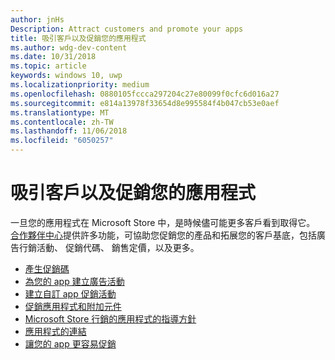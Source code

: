 ```yaml
---
author: jnHs
Description: Attract customers and promote your apps
title: 吸引客戶以及促銷您的應用程式
ms.author: wdg-dev-content
ms.date: 10/31/2018
ms.topic: article
keywords: windows 10, uwp
ms.localizationpriority: medium
ms.openlocfilehash: 0880105fccca297204c27e80099f0cfc6d016a27
ms.sourcegitcommit: e814a13978f33654d8e995584f4b047cb53e0aef
ms.translationtype: MT
ms.contentlocale: zh-TW
ms.lasthandoff: 11/06/2018
ms.locfileid: "6050257"
---
```

# <a name="attract-customers-and-promote-your-apps"></a>吸引客戶以及促銷您的應用程式

一旦您的應用程式在 Microsoft Store 中，是時候儘可能更多客戶看到取得它。 [合作夥伴中心](https://partner.microsoft.com/dashboard)提供許多功能，可協助您促銷您的產品和拓展您的客戶基底，包括廣告行銷活動、 促銷代碼、 銷售定價，以及更多。

-   [產生促銷碼](generate-promotional-codes.md)
-   [為您的 app 建立廣告活動](create-an-ad-campaign-for-your-app.md)
-   [建立自訂 app 促銷活動](create-a-custom-app-promotion-campaign.md)
-   [促銷應用程式和附加元件](put-apps-and-add-ons-on-sale.md)
-   [Microsoft Store 行銷的應用程式的指導方針](app-marketing-guidelines.md)
-   [應用程式的連結](link-to-your-app.md)
-   [讓您的 app 更容易促銷](make-your-app-easier-to-promote.md)

 

 
